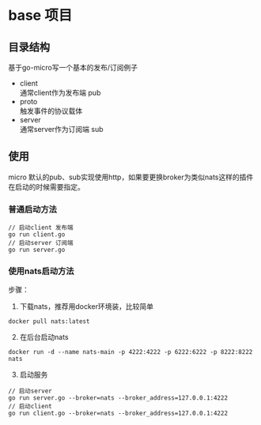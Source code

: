 # base 项目
## 目录结构
基于go-micro写一个基本的发布/订阅例子 
- client  
  通常client作为发布端 pub
- proto  
  触发事件的协议载体
- server  
  通常server作为订阅端 sub

## 使用
micro 默认的pub、sub实现使用http，如果要更换broker为类似nats这样的插件在启动的时候需要指定。
### 普通启动方法
```
// 启动client 发布端
go run client.go
// 启动server 订阅端
go run server.go
```
### 使用nats启动方法

步骤：
1. 下载nats，推荐用docker环境装，比较简单
```
docker pull nats:latest
```
2. 在后台启动nats
```
docker run -d --name nats-main -p 4222:4222 -p 6222:6222 -p 8222:8222 nats
```
3. 启动服务
```
// 启动server
go run server.go --broker=nats --broker_address=127.0.0.1:4222
// 启动client
go run client.go --broker=nats --broker_address=127.0.0.1:4222
```